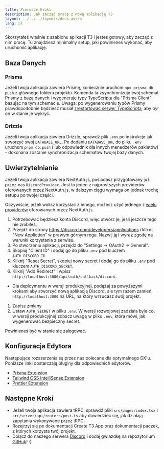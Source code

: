 ```yaml
---
title: Pierwsze Kroki
description: Jak zacząć pracę z nową aplikacją T3
layout: ../../../layouts/docs.astro
lang: pl
---
```


Skorzytałeś właśnie z szablonu aplikacji T3 i jesteś gotowy, aby zacząć z nim pracę. Tu znajdziesz minimalny setup, jaki powinieneś wykonać, aby uruchomić aplikację.

## Baza Danych

### Prisma

Jeżeli twoja aplikacja zawiera Prismę, koniecznie uruchom `npx prisma db push` z głównego folderu projektu. Komenda ta zsynchronizuje twój schemat Prismy z bazą danych i wygeneruje typy TypeScripta dla "Prisma Client" bazując na tym schemacie. Uwaga: po wygenerowaniu typów Prismy prawdopodobnie będziesz musiał [zrestartować serwer TypeScripta](https://tinytip.co/tips/vscode-restart-ts/), aby był on w stanie je wykryć.

### Drizzle

Jeżeli twoja aplikacja zawiera Drizzle, sprawdź plik `.env` po instrukcje jak stworzyć swój `DATABASE_URL`. Po dodaniu `DATABASE_URL` do pliku `.env` uruchom `pnpm db:push` ( lub odpowiednik dla innych menedżerów pakietów) - dokonana zostanie synchronizacja schematów twojej bazy danych.

## Uwierzytelnianie

Jeżeli twoja aplikacja zawiera NextAuth.js, posiadasz przygotowany już przez nas `DiscordProvider`. Jest to jeden z najprostszych providerów oferowanych przez NextAuth.js, w dalszym ciągu wymaga on jednak trochę setupu po twojej części.

Oczywiście, jeżeli wolisz korzystać z innego, możesz użyć jednego z [wielu providerów](https://next-auth.js.org/providers/) oferowanych przez NextAuth.js.

1. Potrzebować będziesz konta Discord, więc utwórz je, jeśli jeszcze tego nie zrobiłeś.
2. Przejdź do strony https://discord.com/developers/applications i kliknij "New Appliction" w prawym górnym rogu. Nazwij ją i wyraź zgodę na warunki korzystania z serwisu.
3. Po stworzeniu aplikacji, przejdź do "Settings → OAuth2 → General".
4. Skopiuj "Client ID" i dodaj go do pliku `.env` pod kluczem `AUTH_DISCORD_ID`.
5. Kliknij "Reset Secret", skopiuj nowy secret i dodaj go do pliku `.env` pod kluczem `AUTH_DISCORD_SECRET`.
6. Kliknij "Add Redirect" i wpisz `http://localhost:3000/api/auth/callback/discord`.

- Dla deploymentu w wersji produkcyjnej, podążaj za powyższymi krokami aby stworzyć nową aplikację Discord, ale tym razem zamień `http://localhost:3000` na URL, na który wrzucasz swój projekt.

1. Zapisz zmiany
2. Ustaw `AUTH_SECRET` w pliku `.env`. W wersji rozwojowej zadziała byle co, w wersji produkcyjnej zobacz uwagę w pliku `.env`, która mówi, jak wygenerować bezpieczny secret.

Powinieneś być w stanie się zalogować.

## Konfiguracja Edytora

Następujące rozszerzenia są przez nas polecane dla optymalnego DX'u. Poniższe linki dostarczają pluginy dla odpowiednich edytorów.

- [Prisma Extension](https://www.prisma.io/docs/guides/development-environment/editor-setup)
- [Tailwind CSS IntelliSense Extension](https://tailwindcss.com/docs/editor-setup)
- [Prettier Extension](https://prettier.io/docs/en/editors.html)

## Następne Kroki

- Jeżeli twoja aplikacja zawiera tRPC, sprawdź pliki `src/pages/index.tsx` i `src/server/api/routers/post.ts` aby dowiedzieć się, jak działają zapytania wykonywane przez tRPC.
- Rozejrzyj się po dokumentacji Create T3 App oraz dokumentacji paczek, z których korzysta twój projekt.
- Dołącz do naszego serwera [Discord](https://t3.gg/discord) i dodaj gwiazdkę na repozytorium [GitHub](https://github.com/t3-oss/create-t3-app)! :)
